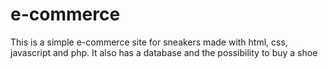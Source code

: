 # e-commerce
This is a simple e-commerce site for sneakers made with html, css, javascript and php. 
It also has a database and the possibility to buy a shoe
